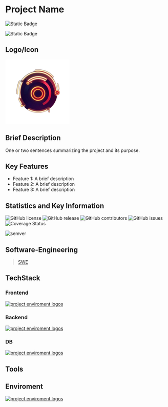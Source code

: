 # Project Name
![Static Badge](https://img.shields.io/badge/SHOW%20-%20domain?label=domain&color=yellow&style=for-the-badge)

![Static Badge](https://img.shields.io/badge/prio%20-%20%E2%98%85%E2%98%85%E2%98%85%E2%98%85%20(8%2F10)%20-%20?style=for-the-badge&color=purple)

## Logo/Icon
<img src="./Assets/logo.png" width="200">

## Brief Description

One or two sentences summarizing the project and its purpose.

## Key Features

- Feature 1: A brief description
- Feature 2: A brief description
- Feature 3: A brief description

## Statistics and Key Information

![GitHub license](https://img.shields.io/github/license/swyss/sonicflow.svg)
![GitHub release](https://img.shields.io/github/release/swyss/sonicflow.svg)
![GitHub contributors](https://img.shields.io/github/contributors/swyss/sonicflow.svg)
![GitHub issues](https://img.shields.io/github/issues/swyss/sonicflow.svg)
![Coverage Status](https://coveralls.io/repos/github/swyss/sonicflow/badge.svg?branch=master)

![semver](https://img.shields.io/badge/semver-0.0.0-blue)



## Software-Engineering
> [SWE](./Engineering/readme.md)

## TechStack

### Frontend

[![project enviroment logos](https://skillicons.dev/icons?i=)](https://skillicons.dev)

### Backend

[![project enviroment logos](https://skillicons.dev/icons?i=)](https://skillicons.dev)

### DB

[![project enviroment logos](https://skillicons.dev/icons?i=)](https://skillicons.dev)


## Tools

## Enviroment

[![project enviroment logos](https://skillicons.dev/icons?i=)](https://skillicons.dev)

